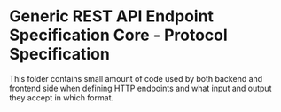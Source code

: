 # Generic REST API Endpoint Specification Core - Protocol Specification
This folder contains small amount of code used by both backend and frontend side when defining HTTP endpoints and what input and output they accept in which format.
